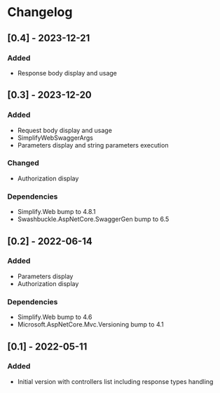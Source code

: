 # Changelog

## [0.4] - 2023-12-21

### Added

- Response body display and usage

## [0.3] - 2023-12-20

### Added

- Request body display and usage
- SimplifyWebSwaggerArgs
- Parameters display and string parameters execution

### Changed

- Authorization display

### Dependencies

- Simplify.Web bump to 4.8.1
- Swashbuckle.AspNetCore.SwaggerGen bump to 6.5

## [0.2] - 2022-06-14

### Added

- Parameters display
- Authorization display

### Dependencies

- Simplify.Web bump to 4.6
- Microsoft.AspNetCore.Mvc.Versioning bump to 4.1

## [0.1] - 2022-05-11

### Added

- Initial version with controllers list including response types handling